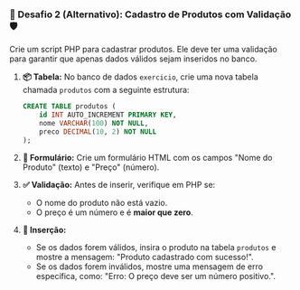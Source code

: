 ### 🛒 Desafio 2 (Alternativo): Cadastro de Produtos com Validação 🛡️

Crie um script PHP para cadastrar produtos. Ele deve ter uma validação para garantir que apenas dados válidos sejam inseridos no banco.

1.  **📦 Tabela:** No banco de dados `exercicio`, crie uma nova tabela chamada `produtos` com a seguinte estrutura:
    ```sql
    CREATE TABLE produtos (
        id INT AUTO_INCREMENT PRIMARY KEY,
        nome VARCHAR(100) NOT NULL,
        preco DECIMAL(10, 2) NOT NULL
    );
    ```

2.  **📝 Formulário:** Crie um formulário HTML сom os campos "Nome do Produto" (texto) e "Preço" (número).

3.  **✅ Validação:** Antes de inserir, verifique em PHP se:
    * O nome do produto não está vazio.
    * O preço é um número e é **maior que zero**.

4.  **💾 Inserção:**
    * Se os dados forem válidos, insira o produto na tabela `produtos` e mostre a mensagem: "Produto cadastrado com sucesso!".
    * Se os dados forem inválidos, mostre uma mensagem de erro específica, como: "Erro: O preço deve ser um número positivo.".